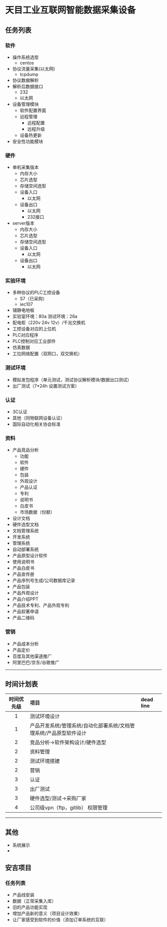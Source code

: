 # 天目工业互联网智能数据采集设备

## 任务列表

### 软件

- 操作系统选型
  - centos
- 协议流量采集(以太网)
  - tcpdump
- 协议数据解析
- 解析后数据接口
  - 232
  - 以太网
- 设备管理模块
  - 软件配置界面
  - 远程管理
    - 远程配置
    - 远程升级
  - 设备热更新
- 安全性功能模块

### 硬件

- 单机采集版本
  - 内存大小
  - 芯片选型
  - 存储空间选型
  - 设备入口
    - 以太网
  - 设备出口
    - 以太网
    - 232接口
- server版本
  - 内存大小
  - 芯片选型
  - 存储空间选型
  - 设备入口
    - 以太网
  - 设备出口
    - 以太网

### 实验环境

- 多种协议的PLC工控设备
  - S7（已采购）
  - iec107
- 铺静电地板
- 实验室环境：80a 测试环境：26a
- 配电柜（220v 24v 12v）/千兆交换机
- 工控设备对应的上位机
- PLC对应程序
- PLC控制对应工业部件
- 仿真数据
- 工位网络配置（双网口，双交换机）

### 测试环境

- 模拟发包程序（单元测试，测试协议解析模块/数据出口测试）
- 出厂测试（7*24h 设置测试方案）

### 认证

- 3C认证
- 其他（同物联网设备认证）
- 国际自动化相关协会标准

### 资料

- 产品竞品分析
  - 功能
  - 软件
  - 硬件
  - 包装
  - 外观设计
  - 产品认证
  - 专利
  - 说明书
  - 白皮书
  - 市场数据（份额）
- 设计文档
- 硬件选型文档
- 文档管理系统
- 开发系统
- 管理系统
- 自动部署系统
- 产品原型设计软件
- 使用说明书
- 产品白皮书
- 产品宣传册
- 产品序列号生成/公司数据库记录
- 产品包装
- 产品外观设计
- 产品介绍PPT
- 产品技术专利、产品外观专利
- 产品软著申请
- 产品二维码

### 营销

- 产品成本分析
- 产品定价
- 百度及其他渠道推广
- 阿里巴巴/京东/谷歌推广

___

## 时间计划表

|时间优先级|项目|dead line|
|:-:|:-|:-|
|1|测试环境设计|
|1|产品开发系统/管理系统/自动化部署系统/文档管理系统/产品原型软件设计|
|2|竞品分析->软件架构设计/硬件选型|
|2|资料管理|
|2|测试环境搭建|
|2|营销|
|3|认证|
|3|出厂测试|
|3|硬件选型/测试->采购厂家|
|4|公司级vpn（ftp，gitlib） 权限管理|

___

## 其他

- 系统展示
- 

## 安吉项目

### 任务列表

- 产品线安装
- 数据（正常采集入库）
- 旧的产品功能实现
- 增加产品新的意义（项目设计效果）
- 让厂家感受到软件的价值（添加订单系统的互联）